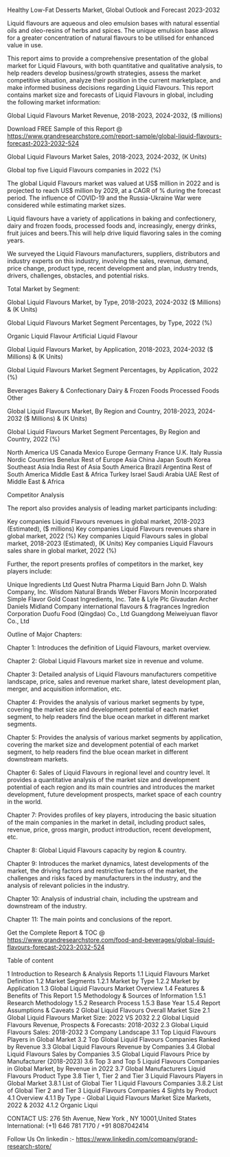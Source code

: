 Healthy Low-Fat Desserts Market, Global Outlook and Forecast 2023-2032

Liquid flavours are aqueous and oleo emulsion bases with natural essential oils and oleo-resins of herbs and spices. The unique emulsion base allows for a greater concentration of natural flavours to be utilised for enhanced value in use.

This report aims to provide a comprehensive presentation of the global market for Liquid Flavours, with both quantitative and qualitative analysis, to help readers develop business/growth strategies, assess the market competitive situation, analyze their position in the current marketplace, and make informed business decisions regarding Liquid Flavours. This report contains market size and forecasts of Liquid Flavours in global, including the following market information:

Global Liquid Flavours Market Revenue, 2018-2023, 2024-2032, ($ millions)

Download FREE Sample of this Report @ https://www.grandresearchstore.com/report-sample/global-liquid-flavours-forecast-2023-2032-524


Global Liquid Flavours Market Sales, 2018-2023, 2024-2032, (K Units)

Global top five Liquid Flavours companies in 2022 (%)

The global Liquid Flavours market was valued at US$ million in 2022 and is projected to reach US$ million by 2029, at a CAGR of % during the forecast period. The influence of COVID-19 and the Russia-Ukraine War were considered while estimating market sizes.

Liquid flavours have a variety of applications in baking and confectionery, dairy and frozen foods, processed foods and, increasingly, energy drinks, fruit juices and beers.This will help drive liquid flavoring sales in the coming years.

We surveyed the Liquid Flavours manufacturers, suppliers, distributors and industry experts on this industry, involving the sales, revenue, demand, price change, product type, recent development and plan, industry trends, drivers, challenges, obstacles, and potential risks.

Total Market by Segment:

Global Liquid Flavours Market, by Type, 2018-2023, 2024-2032 ($ Millions) & (K Units)

Global Liquid Flavours Market Segment Percentages, by Type, 2022 (%)



Organic Liquid Flavour
Artificial Liquid Flavour


Global Liquid Flavours Market, by Application, 2018-2023, 2024-2032 ($ Millions) & (K Units)

Global Liquid Flavours Market Segment Percentages, by Application, 2022 (%)



Beverages
Bakery & Confectionary
Dairy & Frozen Foods
Processed Foods
Other


Global Liquid Flavours Market, By Region and Country, 2018-2023, 2024-2032 ($ Millions) & (K Units)

Global Liquid Flavours Market Segment Percentages, By Region and Country, 2022 (%)



North America
US
Canada
Mexico
Europe
Germany
France
U.K.
Italy
Russia
Nordic Countries
Benelux
Rest of Europe
Asia
China
Japan
South Korea
Southeast Asia
India
Rest of Asia
South America
Brazil
Argentina
Rest of South America
Middle East & Africa
Turkey
Israel
Saudi Arabia
UAE
Rest of Middle East & Africa


Competitor Analysis

The report also provides analysis of leading market participants including:



Key companies Liquid Flavours revenues in global market, 2018-2023 (Estimated), ($ millions)
Key companies Liquid Flavours revenues share in global market, 2022 (%)
Key companies Liquid Flavours sales in global market, 2018-2023 (Estimated), (K Units)
Key companies Liquid Flavours sales share in global market, 2022 (%)


Further, the report presents profiles of competitors in the market, key players include:



Unique Ingredients Ltd
Quest Nutra Pharma
Liquid Barn
John D. Walsh Company, Inc.
Wisdom Natural Brands
Weber Flavors
Monin Incorporated
Simple Flavor
Gold Coast Ingredients, Inc.
Tate & Lyle Plc
Givaudan
Archer Daniels Midland Company
international flavours & fragrances
Ingredion Corporation
Duofu Food (Qingdao) Co., Ltd
Guangdong Meiweiyuan flavor Co., Ltd


Outline of Major Chapters:

Chapter 1: Introduces the definition of Liquid Flavours, market overview.

Chapter 2: Global Liquid Flavours market size in revenue and volume.

Chapter 3: Detailed analysis of Liquid Flavours manufacturers competitive landscape, price, sales and revenue market share, latest development plan, merger, and acquisition information, etc.

Chapter 4: Provides the analysis of various market segments by type, covering the market size and development potential of each market segment, to help readers find the blue ocean market in different market segments.

Chapter 5: Provides the analysis of various market segments by application, covering the market size and development potential of each market segment, to help readers find the blue ocean market in different downstream markets.

Chapter 6: Sales of Liquid Flavours in regional level and country level. It provides a quantitative analysis of the market size and development potential of each region and its main countries and introduces the market development, future development prospects, market space of each country in the world.

Chapter 7: Provides profiles of key players, introducing the basic situation of the main companies in the market in detail, including product sales, revenue, price, gross margin, product introduction, recent development, etc.

Chapter 8: Global Liquid Flavours capacity by region & country.

Chapter 9: Introduces the market dynamics, latest developments of the market, the driving factors and restrictive factors of the market, the challenges and risks faced by manufacturers in the industry, and the analysis of relevant policies in the industry.

Chapter 10: Analysis of industrial chain, including the upstream and downstream of the industry.

Chapter 11: The main points and conclusions of the report.

Get the Complete Report & TOC @ https://www.grandresearchstore.com/food-and-beverages/global-liquid-flavours-forecast-2023-2032-524

Table of content

1 Introduction to Research & Analysis Reports
1.1 Liquid Flavours Market Definition
1.2 Market Segments
1.2.1 Market by Type
1.2.2 Market by Application
1.3 Global Liquid Flavours Market Overview
1.4 Features & Benefits of This Report
1.5 Methodology & Sources of Information
1.5.1 Research Methodology
1.5.2 Research Process
1.5.3 Base Year
1.5.4 Report Assumptions & Caveats
2 Global Liquid Flavours Overall Market Size
2.1 Global Liquid Flavours Market Size: 2022 VS 2032
2.2 Global Liquid Flavours Revenue, Prospects & Forecasts: 2018-2032
2.3 Global Liquid Flavours Sales: 2018-2032
3 Company Landscape
3.1 Top Liquid Flavours Players in Global Market
3.2 Top Global Liquid Flavours Companies Ranked by Revenue
3.3 Global Liquid Flavours Revenue by Companies
3.4 Global Liquid Flavours Sales by Companies
3.5 Global Liquid Flavours Price by Manufacturer (2018-2023)
3.6 Top 3 and Top 5 Liquid Flavours Companies in Global Market, by Revenue in 2022
3.7 Global Manufacturers Liquid Flavours Product Type
3.8 Tier 1, Tier 2 and Tier 3 Liquid Flavours Players in Global Market
3.8.1 List of Global Tier 1 Liquid Flavours Companies
3.8.2 List of Global Tier 2 and Tier 3 Liquid Flavours Companies
4 Sights by Product
4.1 Overview
4.1.1 By Type - Global Liquid Flavours Market Size Markets, 2022 & 2032
4.1.2 Organic Liqui

CONTACT US:
276 5th Avenue, New York , NY 10001,United States
International: (+1) 646 781 7170 / +91 8087042414

Follow Us On linkedin :- https://www.linkedin.com/company/grand-research-store/

